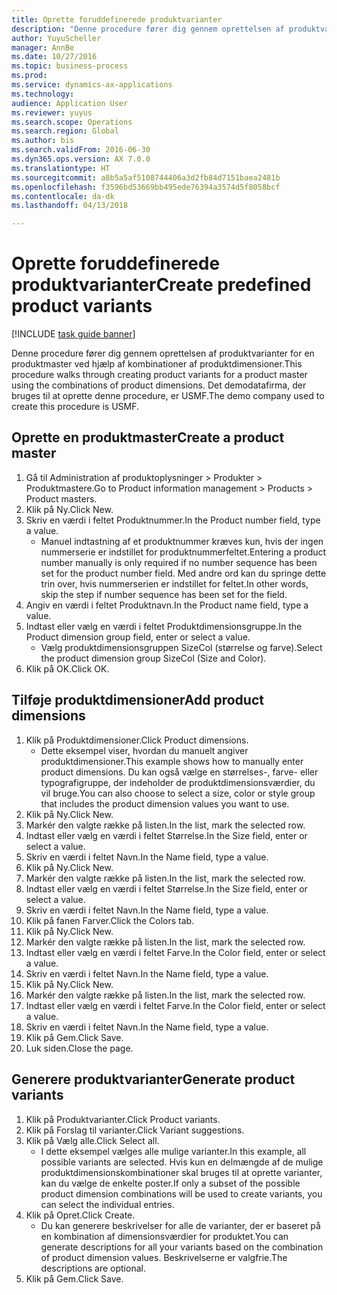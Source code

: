 ```yaml
--- 
title: Oprette foruddefinerede produktvarianter
description: "Denne procedure fører dig gennem oprettelsen af produktvarianter for en produktmaster ved hjælp af kombinationer af produktdimensioner."
author: YuyuScheller
manager: AnnBe
ms.date: 10/27/2016
ms.topic: business-process
ms.prod: 
ms.service: dynamics-ax-applications
ms.technology: 
audience: Application User
ms.reviewer: yuyus
ms.search.scope: Operations
ms.search.region: Global
ms.author: bis
ms.search.validFrom: 2016-06-30
ms.dyn365.ops.version: AX 7.0.0
ms.translationtype: HT
ms.sourcegitcommit: a8b5a5af5108744406a3d2fb84d7151baea2481b
ms.openlocfilehash: f3596bd53669bb495ede76394a3574d5f8058bcf
ms.contentlocale: da-dk
ms.lasthandoff: 04/13/2018

---
```

# <a name="create-predefined-product-variants"></a><span data-ttu-id="a8502-103">Oprette foruddefinerede produktvarianter</span><span class="sxs-lookup"><span data-stu-id="a8502-103">Create predefined product variants</span></span>

[!INCLUDE [task guide banner](../../includes/task-guide-banner.md)]

<span data-ttu-id="a8502-104">Denne procedure fører dig gennem oprettelsen af produktvarianter for en produktmaster ved hjælp af kombinationer af produktdimensioner.</span><span class="sxs-lookup"><span data-stu-id="a8502-104">This procedure walks through creating product variants for a product master using the combinations of product dimensions.</span></span> <span data-ttu-id="a8502-105">Det demodatafirma, der bruges til at oprette denne procedure, er USMF.</span><span class="sxs-lookup"><span data-stu-id="a8502-105">The demo company used to create this procedure is USMF.</span></span>


## <a name="create-a-product-master"></a><span data-ttu-id="a8502-106">Oprette en produktmaster</span><span class="sxs-lookup"><span data-stu-id="a8502-106">Create a product master</span></span>
1. <span data-ttu-id="a8502-107">Gå til Administration af produktoplysninger > Produkter > Produktmastere.</span><span class="sxs-lookup"><span data-stu-id="a8502-107">Go to Product information management > Products > Product masters.</span></span>
2. <span data-ttu-id="a8502-108">Klik på Ny.</span><span class="sxs-lookup"><span data-stu-id="a8502-108">Click New.</span></span>
3. <span data-ttu-id="a8502-109">Skriv en værdi i feltet Produktnummer.</span><span class="sxs-lookup"><span data-stu-id="a8502-109">In the Product number field, type a value.</span></span>
    * <span data-ttu-id="a8502-110">Manuel indtastning af et produktnummer kræves kun, hvis der ingen nummerserie er indstillet for produktnummerfeltet.</span><span class="sxs-lookup"><span data-stu-id="a8502-110">Entering a product number manually is only required if no number sequence has been set for the product number field.</span></span> <span data-ttu-id="a8502-111">Med andre ord kan du springe dette trin over, hvis nummerserien er indstillet for feltet.</span><span class="sxs-lookup"><span data-stu-id="a8502-111">In other words, skip the step if number sequence has been set for the field.</span></span>  
4. <span data-ttu-id="a8502-112">Angiv en værdi i feltet Produktnavn.</span><span class="sxs-lookup"><span data-stu-id="a8502-112">In the Product name field, type a value.</span></span>
5. <span data-ttu-id="a8502-113">Indtast eller vælg en værdi i feltet Produktdimensionsgruppe.</span><span class="sxs-lookup"><span data-stu-id="a8502-113">In the Product dimension group field, enter or select a value.</span></span>
    * <span data-ttu-id="a8502-114">Vælg produktdimensionsgruppen SizeCol (størrelse og farve).</span><span class="sxs-lookup"><span data-stu-id="a8502-114">Select the product dimension group SizeCol (Size and Color).</span></span>  
6. <span data-ttu-id="a8502-115">Klik på OK.</span><span class="sxs-lookup"><span data-stu-id="a8502-115">Click OK.</span></span>

## <a name="add-product-dimensions"></a><span data-ttu-id="a8502-116">Tilføje produktdimensioner</span><span class="sxs-lookup"><span data-stu-id="a8502-116">Add product dimensions</span></span>
1. <span data-ttu-id="a8502-117">Klik på Produktdimensioner.</span><span class="sxs-lookup"><span data-stu-id="a8502-117">Click Product dimensions.</span></span>
    * <span data-ttu-id="a8502-118">Dette eksempel viser, hvordan du manuelt angiver produktdimensioner.</span><span class="sxs-lookup"><span data-stu-id="a8502-118">This example shows how to manually enter product dimensions.</span></span> <span data-ttu-id="a8502-119">Du kan også vælge en størrelses-, farve- eller typografigruppe, der indeholder de produktdimensionsværdier, du vil bruge.</span><span class="sxs-lookup"><span data-stu-id="a8502-119">You can also choose to select a size, color or style group that includes the product dimension values you want to use.</span></span>  
2. <span data-ttu-id="a8502-120">Klik på Ny.</span><span class="sxs-lookup"><span data-stu-id="a8502-120">Click New.</span></span>
3. <span data-ttu-id="a8502-121">Markér den valgte række på listen.</span><span class="sxs-lookup"><span data-stu-id="a8502-121">In the list, mark the selected row.</span></span>
4. <span data-ttu-id="a8502-122">Indtast eller vælg en værdi i feltet Størrelse.</span><span class="sxs-lookup"><span data-stu-id="a8502-122">In the Size field, enter or select a value.</span></span>
5. <span data-ttu-id="a8502-123">Skriv en værdi i feltet Navn.</span><span class="sxs-lookup"><span data-stu-id="a8502-123">In the Name field, type a value.</span></span>
6. <span data-ttu-id="a8502-124">Klik på Ny.</span><span class="sxs-lookup"><span data-stu-id="a8502-124">Click New.</span></span>
7. <span data-ttu-id="a8502-125">Markér den valgte række på listen.</span><span class="sxs-lookup"><span data-stu-id="a8502-125">In the list, mark the selected row.</span></span>
8. <span data-ttu-id="a8502-126">Indtast eller vælg en værdi i feltet Størrelse.</span><span class="sxs-lookup"><span data-stu-id="a8502-126">In the Size field, enter or select a value.</span></span>
9. <span data-ttu-id="a8502-127">Skriv en værdi i feltet Navn.</span><span class="sxs-lookup"><span data-stu-id="a8502-127">In the Name field, type a value.</span></span>
10. <span data-ttu-id="a8502-128">Klik på fanen Farver.</span><span class="sxs-lookup"><span data-stu-id="a8502-128">Click the Colors tab.</span></span>
11. <span data-ttu-id="a8502-129">Klik på Ny.</span><span class="sxs-lookup"><span data-stu-id="a8502-129">Click New.</span></span>
12. <span data-ttu-id="a8502-130">Markér den valgte række på listen.</span><span class="sxs-lookup"><span data-stu-id="a8502-130">In the list, mark the selected row.</span></span>
13. <span data-ttu-id="a8502-131">Indtast eller vælg en værdi i feltet Farve.</span><span class="sxs-lookup"><span data-stu-id="a8502-131">In the Color field, enter or select a value.</span></span>
14. <span data-ttu-id="a8502-132">Skriv en værdi i feltet Navn.</span><span class="sxs-lookup"><span data-stu-id="a8502-132">In the Name field, type a value.</span></span>
15. <span data-ttu-id="a8502-133">Klik på Ny.</span><span class="sxs-lookup"><span data-stu-id="a8502-133">Click New.</span></span>
16. <span data-ttu-id="a8502-134">Markér den valgte række på listen.</span><span class="sxs-lookup"><span data-stu-id="a8502-134">In the list, mark the selected row.</span></span>
17. <span data-ttu-id="a8502-135">Indtast eller vælg en værdi i feltet Farve.</span><span class="sxs-lookup"><span data-stu-id="a8502-135">In the Color field, enter or select a value.</span></span>
18. <span data-ttu-id="a8502-136">Skriv en værdi i feltet Navn.</span><span class="sxs-lookup"><span data-stu-id="a8502-136">In the Name field, type a value.</span></span>
19. <span data-ttu-id="a8502-137">Klik på Gem.</span><span class="sxs-lookup"><span data-stu-id="a8502-137">Click Save.</span></span>
20. <span data-ttu-id="a8502-138">Luk siden.</span><span class="sxs-lookup"><span data-stu-id="a8502-138">Close the page.</span></span>

## <a name="generate-product-variants"></a><span data-ttu-id="a8502-139">Generere produktvarianter</span><span class="sxs-lookup"><span data-stu-id="a8502-139">Generate product variants</span></span>
1. <span data-ttu-id="a8502-140">Klik på Produktvarianter.</span><span class="sxs-lookup"><span data-stu-id="a8502-140">Click Product variants.</span></span>
2. <span data-ttu-id="a8502-141">Klik på Forslag til varianter.</span><span class="sxs-lookup"><span data-stu-id="a8502-141">Click Variant suggestions.</span></span>
3. <span data-ttu-id="a8502-142">Klik på Vælg alle.</span><span class="sxs-lookup"><span data-stu-id="a8502-142">Click Select all.</span></span>
    * <span data-ttu-id="a8502-143">I dette eksempel vælges alle mulige varianter.</span><span class="sxs-lookup"><span data-stu-id="a8502-143">In this example, all possible variants are selected.</span></span> <span data-ttu-id="a8502-144">Hvis kun en delmængde af de mulige produktdimensionskombinationer skal bruges til at oprette varianter, kan du vælge de enkelte poster.</span><span class="sxs-lookup"><span data-stu-id="a8502-144">If only a subset of the possible product dimension combinations will be used to create variants, you can select the individual entries.</span></span>  
4. <span data-ttu-id="a8502-145">Klik på Opret.</span><span class="sxs-lookup"><span data-stu-id="a8502-145">Click Create.</span></span>
    * <span data-ttu-id="a8502-146">Du kan generere beskrivelser for alle de varianter, der er baseret på en kombination af dimensionsværdier for produktet.</span><span class="sxs-lookup"><span data-stu-id="a8502-146">You can generate descriptions for all your variants based on the combination of product dimension values.</span></span> <span data-ttu-id="a8502-147">Beskrivelserne er valgfrie.</span><span class="sxs-lookup"><span data-stu-id="a8502-147">The descriptions are optional.</span></span>  
5. <span data-ttu-id="a8502-148">Klik på Gem.</span><span class="sxs-lookup"><span data-stu-id="a8502-148">Click Save.</span></span>


